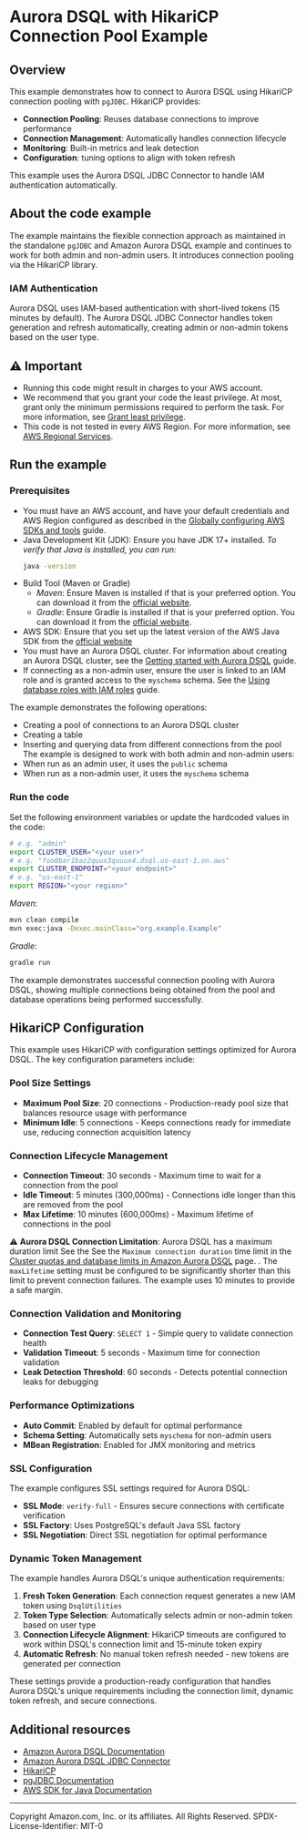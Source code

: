 # Aurora DSQL with HikariCP Connection Pool Example

## Overview

This example demonstrates how to connect to Aurora DSQL using HikariCP connection pooling with `pgJDBC`. HikariCP provides:

- **Connection Pooling**: Reuses database connections to improve performance
- **Connection Management**: Automatically handles connection lifecycle
- **Monitoring**: Built-in metrics and leak detection
- **Configuration**: tuning options to align with token refresh

This example uses the Aurora DSQL JDBC Connector to handle IAM authentication automatically.

## About the code example

The example maintains the flexible connection approach as maintained in the standalone `pgJDBC` and Amazon Aurora DSQL example and continues to work for both admin and non-admin users. It introduces connection pooling via the HikariCP library.

### IAM Authentication

Aurora DSQL uses IAM-based authentication with short-lived tokens (15 minutes by default). The Aurora DSQL JDBC Connector handles token generation and refresh automatically, creating admin or non-admin tokens based on the user type.

## ⚠️ Important

- Running this code might result in charges to your AWS account.
- We recommend that you grant your code the least privilege. At most, grant only the
  minimum permissions required to perform the task. For more information, see
  [Grant least privilege](https://docs.aws.amazon.com/IAM/latest/UserGuide/best-practices.html#grant-least-privilege).
- This code is not tested in every AWS Region. For more information, see
  [AWS Regional Services](https://aws.amazon.com/about-aws/global-infrastructure/regional-product-services).

## Run the example

### Prerequisites

- You must have an AWS account, and have your default credentials and AWS Region
  configured as described in the
  [Globally configuring AWS SDKs and tools](https://docs.aws.amazon.com/credref/latest/refdocs/creds-config-files.html)
  guide.
- Java Development Kit (JDK): Ensure you have JDK 17+ installed.
  _To verify that Java is installed, you can run:_
  ```bash
  java -version
  ```
- Build Tool (Maven or Gradle)
  - _Maven_: Ensure Maven is installed if that is your preferred option. You can download it from the [official website](https://maven.apache.org/download.cgi).
  - _Gradle_: Ensure Gradle is installed if that is your preferred option. You can download it from the [official website](https://gradle.org/install/).
- AWS SDK: Ensure that you set up the latest version of the AWS Java SDK from the [official website](https://docs.aws.amazon.com/sdk-for-java/latest/developer-guide/setup.html)
- You must have an Aurora DSQL cluster. For information about creating an Aurora DSQL cluster, see the
  [Getting started with Aurora DSQL](https://docs.aws.amazon.com/aurora-dsql/latest/userguide/getting-started.html)
  guide.
- If connecting as a non-admin user, ensure the user is linked to an IAM role and is granted access to the `myschema`
  schema. See the
  [Using database roles with IAM roles](https://docs.aws.amazon.com/aurora-dsql/latest/userguide/using-database-and-iam-roles.html)
  guide.

The example demonstrates the following operations:

- Creating a pool of connections to an Aurora DSQL cluster
- Creating a table
- Inserting and querying data from different connections from the pool
  The example is designed to work with both admin and non-admin users:
- When run as an admin user, it uses the `public` schema
- When run as a non-admin user, it uses the `myschema` schema

### Run the code

Set the following environment variables or update the hardcoded values in the code:

```bash
# e.g. "admin"
export CLUSTER_USER="<your user>"
# e.g. "foo0bar1baz2quux3quuux4.dsql.us-east-1.on.aws"
export CLUSTER_ENDPOINT="<your endpoint>"
# e.g. "us-east-1"
export REGION="<your region>"
```

_Maven_:

```bash
mvn clean compile
mvn exec:java -Dexec.mainClass="org.example.Example"
```

_Gradle_:

```bash
gradle run
```

The example demonstrates successful connection pooling with Aurora DSQL, showing multiple connections being obtained from the pool and database operations being performed successfully.

## HikariCP Configuration

This example uses HikariCP with configuration settings optimized for Aurora DSQL. The key configuration parameters include:

### Pool Size Settings

- **Maximum Pool Size**: 20 connections - Production-ready pool size that balances resource usage with performance
- **Minimum Idle**: 5 connections - Keeps connections ready for immediate use, reducing connection acquisition latency

### Connection Lifecycle Management

- **Connection Timeout**: 30 seconds - Maximum time to wait for a connection from the pool
- **Idle Timeout**: 5 minutes (300,000ms) - Connections idle longer than this are removed from the pool
- **Max Lifetime**: 10 minutes (600,000ms) - Maximum lifetime of connections in the pool

⚠️ **Aurora DSQL Connection Limitation**: Aurora DSQL has a maximum duration limit See the See the `Maximum connection duration` time limit in the [Cluster quotas and database limits in Amazon Aurora DSQL](https://docs.aws.amazon.com/aurora-dsql/latest/userguide/CHAP_quotas.html) page. . The `maxLifetime` setting must be configured to be significantly shorter than this limit to prevent connection failures. The example uses 10 minutes to provide a safe margin.

### Connection Validation and Monitoring

- **Connection Test Query**: `SELECT 1` - Simple query to validate connection health
- **Validation Timeout**: 5 seconds - Maximum time for connection validation
- **Leak Detection Threshold**: 60 seconds - Detects potential connection leaks for debugging

### Performance Optimizations

- **Auto Commit**: Enabled by default for optimal performance
- **Schema Setting**: Automatically sets `myschema` for non-admin users
- **MBean Registration**: Enabled for JMX monitoring and metrics

### SSL Configuration

The example configures SSL settings required for Aurora DSQL:

- **SSL Mode**: `verify-full` - Ensures secure connections with certificate verification
- **SSL Factory**: Uses PostgreSQL's default Java SSL factory
- **SSL Negotiation**: Direct SSL negotiation for optimal performance

### Dynamic Token Management

The example handles Aurora DSQL's unique authentication requirements:

1. **Fresh Token Generation**: Each connection request generates a new IAM token using `DsqlUtilities`
2. **Token Type Selection**: Automatically selects admin or non-admin token based on user type
3. **Connection Lifecycle Alignment**: HikariCP timeouts are configured to work within DSQL's connection limit and 15-minute token expiry
4. **Automatic Refresh**: No manual token refresh needed - new tokens are generated per connection

These settings provide a production-ready configuration that handles Aurora DSQL's unique requirements including the connection limit, dynamic token refresh, and secure connections.

## Additional resources

- [Amazon Aurora DSQL Documentation](https://docs.aws.amazon.com/aurora-dsql/latest/userguide/what-is-aurora-dsql.html)
- [Amazon Aurora DSQL JDBC Connector](https://github.com/awslabs/aurora-dsql-jdbc-connector)
- [HikariCP](https://github.com/brettwooldridge/HikariCP)
- [pgJDBC Documentation](https://jdbc.postgresql.org/documentation/)
- [AWS SDK for Java Documentation](https://docs.aws.amazon.com/sdk-for-java/)

---

Copyright Amazon.com, Inc. or its affiliates. All Rights Reserved.
SPDX-License-Identifier: MIT-0

